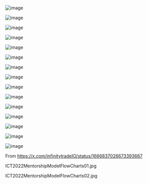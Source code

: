 ![image](https://github.com/user-attachments/assets/829aa06a-6f4e-441e-8b7e-b12ec6afa96f)

![image](https://github.com/user-attachments/assets/722cdbc4-7455-41d9-85c6-da9e86eb5e9e)

![image](https://github.com/user-attachments/assets/5862ac82-8bd2-4efe-81a5-6f449a71027e)

![image](tanja001.png)

![image](tanja002.png)

![image](tanja003.png)

![image](tanja004.png)

![image](tanja005.png)

![image](tanja006.png)

![image](tanja007.png)

![image](tanja008.png)

![image](tanja009.png)

![image](tanja010.png)

![image](tanja011.png)

![image](tanja012.png)



From https://x.com/infinitytradeIO/status/1666837026673393667

ICT2022MentorshipModelFlowCharts01.jpg

ICT2022MentorshipModelFlowCharts02.jpg
